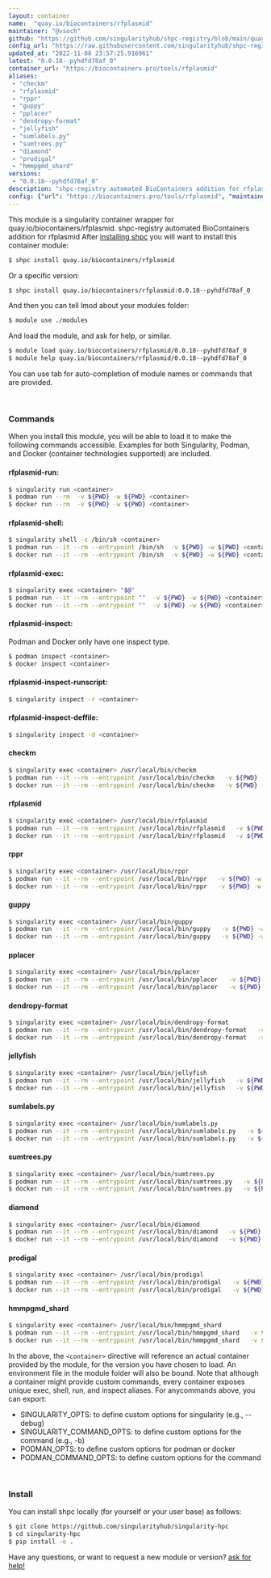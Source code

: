 ```yaml
---
layout: container
name:  "quay.io/biocontainers/rfplasmid"
maintainer: "@vsoch"
github: "https://github.com/singularityhub/shpc-registry/blob/main/quay.io/biocontainers/rfplasmid/container.yaml"
config_url: "https://raw.githubusercontent.com/singularityhub/shpc-registry/main/quay.io/biocontainers/rfplasmid/container.yaml"
updated_at: "2022-11-08 23:57:25.916961"
latest: "0.0.18--pyhdfd78af_0"
container_url: "https://biocontainers.pro/tools/rfplasmid"
aliases:
 - "checkm"
 - "rfplasmid"
 - "rppr"
 - "guppy"
 - "pplacer"
 - "dendropy-format"
 - "jellyfish"
 - "sumlabels.py"
 - "sumtrees.py"
 - "diamond"
 - "prodigal"
 - "hmmpgmd_shard"
versions:
 - "0.0.18--pyhdfd78af_0"
description: "shpc-registry automated BioContainers addition for rfplasmid"
config: {"url": "https://biocontainers.pro/tools/rfplasmid", "maintainer": "@vsoch", "description": "shpc-registry automated BioContainers addition for rfplasmid", "latest": {"0.0.18--pyhdfd78af_0": "sha256:037bef18bcae57e403e40856d6434c08441a17ff24f1e62b8b9a7139843de870"}, "tags": {"0.0.18--pyhdfd78af_0": "sha256:037bef18bcae57e403e40856d6434c08441a17ff24f1e62b8b9a7139843de870"}, "docker": "quay.io/biocontainers/rfplasmid", "aliases": {"checkm": "/usr/local/bin/checkm", "rfplasmid": "/usr/local/bin/rfplasmid", "rppr": "/usr/local/bin/rppr", "guppy": "/usr/local/bin/guppy", "pplacer": "/usr/local/bin/pplacer", "dendropy-format": "/usr/local/bin/dendropy-format", "jellyfish": "/usr/local/bin/jellyfish", "sumlabels.py": "/usr/local/bin/sumlabels.py", "sumtrees.py": "/usr/local/bin/sumtrees.py", "diamond": "/usr/local/bin/diamond", "prodigal": "/usr/local/bin/prodigal", "hmmpgmd_shard": "/usr/local/bin/hmmpgmd_shard"}}
---
```


This module is a singularity container wrapper for quay.io/biocontainers/rfplasmid.
shpc-registry automated BioContainers addition for rfplasmid
After [installing shpc](#install) you will want to install this container module:


```bash
$ shpc install quay.io/biocontainers/rfplasmid
```

Or a specific version:

```bash
$ shpc install quay.io/biocontainers/rfplasmid:0.0.18--pyhdfd78af_0
```

And then you can tell lmod about your modules folder:

```bash
$ module use ./modules
```

And load the module, and ask for help, or similar.

```bash
$ module load quay.io/biocontainers/rfplasmid/0.0.18--pyhdfd78af_0
$ module help quay.io/biocontainers/rfplasmid/0.0.18--pyhdfd78af_0
```

You can use tab for auto-completion of module names or commands that are provided.

<br>

### Commands

When you install this module, you will be able to load it to make the following commands accessible.
Examples for both Singularity, Podman, and Docker (container technologies supported) are included.

#### rfplasmid-run:

```bash
$ singularity run <container>
$ podman run --rm  -v ${PWD} -w ${PWD} <container>
$ docker run --rm  -v ${PWD} -w ${PWD} <container>
```

#### rfplasmid-shell:

```bash
$ singularity shell -s /bin/sh <container>
$ podman run --it --rm --entrypoint /bin/sh  -v ${PWD} -w ${PWD} <container>
$ docker run --it --rm --entrypoint /bin/sh  -v ${PWD} -w ${PWD} <container>
```

#### rfplasmid-exec:

```bash
$ singularity exec <container> "$@"
$ podman run --it --rm --entrypoint ""  -v ${PWD} -w ${PWD} <container> "$@"
$ docker run --it --rm --entrypoint ""  -v ${PWD} -w ${PWD} <container> "$@"
```

#### rfplasmid-inspect:

Podman and Docker only have one inspect type.

```bash
$ podman inspect <container>
$ docker inspect <container>
```

#### rfplasmid-inspect-runscript:

```bash
$ singularity inspect -r <container>
```

#### rfplasmid-inspect-deffile:

```bash
$ singularity inspect -d <container>
```


#### checkm

```bash
$ singularity exec <container> /usr/local/bin/checkm
$ podman run --it --rm --entrypoint /usr/local/bin/checkm   -v ${PWD} -w ${PWD} <container> -c " $@"
$ docker run --it --rm --entrypoint /usr/local/bin/checkm   -v ${PWD} -w ${PWD} <container> -c " $@"
```


#### rfplasmid

```bash
$ singularity exec <container> /usr/local/bin/rfplasmid
$ podman run --it --rm --entrypoint /usr/local/bin/rfplasmid   -v ${PWD} -w ${PWD} <container> -c " $@"
$ docker run --it --rm --entrypoint /usr/local/bin/rfplasmid   -v ${PWD} -w ${PWD} <container> -c " $@"
```


#### rppr

```bash
$ singularity exec <container> /usr/local/bin/rppr
$ podman run --it --rm --entrypoint /usr/local/bin/rppr   -v ${PWD} -w ${PWD} <container> -c " $@"
$ docker run --it --rm --entrypoint /usr/local/bin/rppr   -v ${PWD} -w ${PWD} <container> -c " $@"
```


#### guppy

```bash
$ singularity exec <container> /usr/local/bin/guppy
$ podman run --it --rm --entrypoint /usr/local/bin/guppy   -v ${PWD} -w ${PWD} <container> -c " $@"
$ docker run --it --rm --entrypoint /usr/local/bin/guppy   -v ${PWD} -w ${PWD} <container> -c " $@"
```


#### pplacer

```bash
$ singularity exec <container> /usr/local/bin/pplacer
$ podman run --it --rm --entrypoint /usr/local/bin/pplacer   -v ${PWD} -w ${PWD} <container> -c " $@"
$ docker run --it --rm --entrypoint /usr/local/bin/pplacer   -v ${PWD} -w ${PWD} <container> -c " $@"
```


#### dendropy-format

```bash
$ singularity exec <container> /usr/local/bin/dendropy-format
$ podman run --it --rm --entrypoint /usr/local/bin/dendropy-format   -v ${PWD} -w ${PWD} <container> -c " $@"
$ docker run --it --rm --entrypoint /usr/local/bin/dendropy-format   -v ${PWD} -w ${PWD} <container> -c " $@"
```


#### jellyfish

```bash
$ singularity exec <container> /usr/local/bin/jellyfish
$ podman run --it --rm --entrypoint /usr/local/bin/jellyfish   -v ${PWD} -w ${PWD} <container> -c " $@"
$ docker run --it --rm --entrypoint /usr/local/bin/jellyfish   -v ${PWD} -w ${PWD} <container> -c " $@"
```


#### sumlabels.py

```bash
$ singularity exec <container> /usr/local/bin/sumlabels.py
$ podman run --it --rm --entrypoint /usr/local/bin/sumlabels.py   -v ${PWD} -w ${PWD} <container> -c " $@"
$ docker run --it --rm --entrypoint /usr/local/bin/sumlabels.py   -v ${PWD} -w ${PWD} <container> -c " $@"
```


#### sumtrees.py

```bash
$ singularity exec <container> /usr/local/bin/sumtrees.py
$ podman run --it --rm --entrypoint /usr/local/bin/sumtrees.py   -v ${PWD} -w ${PWD} <container> -c " $@"
$ docker run --it --rm --entrypoint /usr/local/bin/sumtrees.py   -v ${PWD} -w ${PWD} <container> -c " $@"
```


#### diamond

```bash
$ singularity exec <container> /usr/local/bin/diamond
$ podman run --it --rm --entrypoint /usr/local/bin/diamond   -v ${PWD} -w ${PWD} <container> -c " $@"
$ docker run --it --rm --entrypoint /usr/local/bin/diamond   -v ${PWD} -w ${PWD} <container> -c " $@"
```


#### prodigal

```bash
$ singularity exec <container> /usr/local/bin/prodigal
$ podman run --it --rm --entrypoint /usr/local/bin/prodigal   -v ${PWD} -w ${PWD} <container> -c " $@"
$ docker run --it --rm --entrypoint /usr/local/bin/prodigal   -v ${PWD} -w ${PWD} <container> -c " $@"
```


#### hmmpgmd_shard

```bash
$ singularity exec <container> /usr/local/bin/hmmpgmd_shard
$ podman run --it --rm --entrypoint /usr/local/bin/hmmpgmd_shard   -v ${PWD} -w ${PWD} <container> -c " $@"
$ docker run --it --rm --entrypoint /usr/local/bin/hmmpgmd_shard   -v ${PWD} -w ${PWD} <container> -c " $@"
```



In the above, the `<container>` directive will reference an actual container provided
by the module, for the version you have chosen to load. An environment file in the
module folder will also be bound. Note that although a container
might provide custom commands, every container exposes unique exec, shell, run, and
inspect aliases. For anycommands above, you can export:

 - SINGULARITY_OPTS: to define custom options for singularity (e.g., --debug)
 - SINGULARITY_COMMAND_OPTS: to define custom options for the command (e.g., -b)
 - PODMAN_OPTS: to define custom options for podman or docker
 - PODMAN_COMMAND_OPTS: to define custom options for the command

<br>

### Install

You can install shpc locally (for yourself or your user base) as follows:

```bash
$ git clone https://github.com/singularityhub/singularity-hpc
$ cd singularity-hpc
$ pip install -e .
```

Have any questions, or want to request a new module or version? [ask for help!](https://github.com/singularityhub/singularity-hpc/issues)